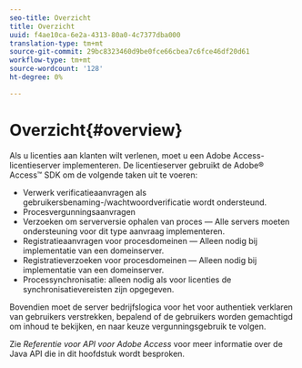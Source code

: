 ```yaml
---
seo-title: Overzicht
title: Overzicht
uuid: f4ae10ca-6e2a-4313-80a0-4c7377dba000
translation-type: tm+mt
source-git-commit: 29bc8323460d9be0fce66cbea7c6fce46df20d61
workflow-type: tm+mt
source-wordcount: '128'
ht-degree: 0%

---
```



# Overzicht{#overview}

Als u licenties aan klanten wilt verlenen, moet u een Adobe Access-licentieserver implementeren. De licentieserver gebruikt de Adobe® Access™ SDK om de volgende taken uit te voeren:

* Verwerk verificatieaanvragen als gebruikersbenaming-/wachtwoordverificatie wordt ondersteund.
* Procesvergunningsaanvragen
* Verzoeken om serverversie ophalen van proces — Alle servers moeten ondersteuning voor dit type aanvraag implementeren.
* Registratieaanvragen voor procesdomeinen — Alleen nodig bij implementatie van een domeinserver.
* Registratieverzoeken voor procesdomeinen — Alleen nodig bij implementatie van een domeinserver.
* Processynchronisatie: alleen nodig als voor licenties de synchronisatievereisten zijn opgegeven.

Bovendien moet de server bedrijfslogica voor het voor authentiek verklaren van gebruikers verstrekken, bepalend of de gebruikers worden gemachtigd om inhoud te bekijken, en naar keuze vergunningsgebruik te volgen.

Zie *Referentie voor API voor Adobe Access* voor meer informatie over de Java API die in dit hoofdstuk wordt besproken.
